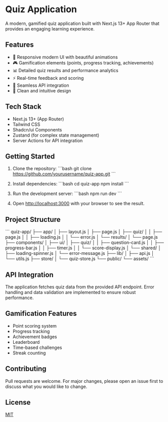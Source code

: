 # Quiz Application

A modern, gamified quiz application built with Next.js 13+ App Router that provides an engaging learning experience.

## Features

- 📱 Responsive modern UI with beautiful animations
- 🎮 Gamification elements (points, progress tracking, achievements)
- 📊 Detailed quiz results and performance analytics
- ⚡ Real-time feedback and scoring
- 🔄 Seamless API integration
- 🎨 Clean and intuitive design

## Tech Stack

- Next.js 13+ (App Router)
- Tailwind CSS
- Shadcn/ui Components
- Zustand (for complex state management)
- Server Actions for API integration

## Getting Started

1. Clone the repository:
\`\`\`bash
git clone https://github.com/yourusername/quiz-app.git
\`\`\`

2. Install dependencies:
\`\`\`bash
cd quiz-app
npm install
\`\`\`

3. Run the development server:
\`\`\`bash
npm run dev
\`\`\`

4. Open [http://localhost:3000](http://localhost:3000) with your browser to see the result.

## Project Structure

\`\`\`
quiz-app/
├── app/
│   ├── layout.js
│   ├── page.js
│   ├── quiz/
│   │   ├── page.js
│   │   ├── loading.js
│   │   └── error.js
│   └── results/
│       └── page.js
├── components/
│   ├── ui/
│   ├── quiz/
│   │   ├── question-card.js
│   │   ├── progress-bar.js
│   │   ├── timer.js
│   │   └── score-display.js
│   └── shared/
│       ├── loading-spinner.js
│       └── error-message.js
├── lib/
│   ├── api.js
│   └── utils.js
├── store/
│   └── quiz-store.js
└── public/
    └── assets/
\`\`\`

## API Integration

The application fetches quiz data from the provided API endpoint. Error handling and data validation are implemented to ensure robust performance.

## Gamification Features

- Point scoring system
- Progress tracking
- Achievement badges
- Leaderboard
- Time-based challenges
- Streak counting

## Contributing

Pull requests are welcome. For major changes, please open an issue first to discuss what you would like to change.

## License

[MIT](https://choosealicense.com/licenses/mit/)

